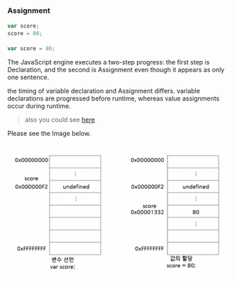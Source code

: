 ### Assignment

```javascript
var score;
score = 80;

var score = 80;
```

The JavaScript engine executes a two-step progress: the first step is Declaration, and the second is Assignment
even though it appears as only one sentence.

the timing of variable declaration and Assignment differs. 
variable declarations are progressed before runtime, whereas value assignments occur during runtime.

> also you could see [here](variable-declaration.md)

Please see the Image below.

![img.png](img.png)